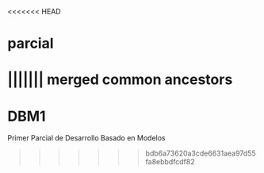 <<<<<<< HEAD
# parcial
||||||| merged common ancestors
=======
# DBM1
Primer Parcial de Desarrollo Basado en Modelos
>>>>>>> bdb6a73620a3cde6631aea97d55fa8ebbdfcdf82

